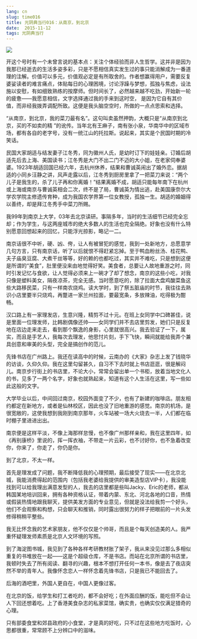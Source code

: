 ```yaml
---
lang: cn
slug: time016
title: 光阴典当行016：从南京，到北京
date:  2015-11-12
tags: 光阴典当行
---
```

<!-- more -->
![](/uploads/time016.jpg)

开这个号时有一个未曾言说的基本点：关注个体经验而非人生哲学。这并非是因为我那已经逝去的生活多姿多彩，只是不愿相信真实发生过的事只能消解成为一番道理的注解。价值可以多元，价值观必定是有所取舍的。作者想赢得用户，需要反复婆娑读者的难言痛点，体贴每日的心理困境，讨论浮躁与梦想，孤独与焦虑，设法施以安慰，有如细致熟练的按摩师。但时间长了，必然越来越不吃劲，开始新一轮的疲惫——我愿意相信，文字选择通过我的手来到这时空， 是因为它自有其价值，而非经我拨弄调配所致。这便是我头脑空空时，所做的一点点思索和选择。

“从南京，到北京，我的菜刀最有名”。这句叫卖虽然押韵，大概只是“从南京到北京，买的不如卖的精 ”的讹传。当年北有王麻子，南有张小泉，华南华中的区域市场，都有各自的老字号，没有一统江山的托拉斯。说起来，其实是个民国时期的冷笑话。

民国大家胡适与结发妻子江冬秀，同为徽州人氏，是幼时订下的娃娃亲。订婚后胡适先后去上海、美国读书；江冬秀是大门不出二门不迈的大小姐，在老家伺奉婆婆。1923年胡适回国已经六年，去杭州休养，结果和曹诚英闹出了婚外恋。据胡适的小同乡汪静之讲，风声走露以后，江冬秀到厨房里拿了一把菜刀来说：“两个儿子是我生的，杀了儿子再和你离婚！”结果离婚不成，胡适只能每年南下在杭州或上海或南京与曹诚英相会二次，终不是了局，曹诚英为情出逃，赴美国康奈尔大学农学院主修遗传育种，成为我国农学界第一位女教授，孤独一生。胡适的婚姻得以善终，却是拜江冬秀手中菜刀所赐。

我99年到南京上大学，03年去北京读研。事隔多年，当时的生活细节已经完全忘却；作为学生，与这两座城市的绝大多数人的生活也完全隔绝。好象也没有什么特别愿意回想起来的回忆，只能浮光掠影，略记一二。

南京话很不中听，硬、凶、侉，让人有被冒犯的感觉，我到一处新地方，总愿意学几句方言，只有南京话，听了以后就恨不得赶紧忘掉。至于鸭血粉丝汤、桂花鸭、夫子庙臭豆腐、大煮干丝等等，好的赖的也都吃过，其实并不难吃，只是想到这便是所谓的“美食”，肚里便没来由地觉得好笑。美食者，总要让人故地重游之时，同时引发记忆与食欲，让人觉得必须来上一碗才了却了想念，南京的这些小吃，对我只像是塑料美女，隔夜凉茶，完全无感。当时愿意吃的，除了拉面大盘鸡酸菜鱼这些大路移民菜，只有一样南农烧鸡。读大学时，到了祭五脏庙的时节，我往往去熟识小店里要半只烧鸡，再蹩进一家兰州拉面，要最宽条，多放辣油，吃得极为酣畅。

汉口路上有一家理发店，生意兴隆，精剪不过十元。在班上女同学中口碑甚佳，说是里面一位理发师，比韩剧偶像还帅——女同学们并不去店里剪发，她们只是反复地在店边走来走去，看到那个飘逸的身影，心里就很高兴。我去验证了一下，属实，而且是手艺人，我每次去理发，他思忖片刻，手下飞快，瞬间就能给我弄个兼具创意和审美的头型，完全是搞创作的范儿。

先锋书店在广州路上。我还在读高中的时候，云南办的《大家》杂志上发了钱晓华的访谈，久仰久仰。我在这里勾留甚久，自习不下去时就上书店逛逛，很是解闷儿。南京步行街上的书店里，不论大小，常常会留出单一个书柜，放着当地文化人的书，见多了一两个名字，好象也就熟起来，知道有这个人生活在这里，写一些如此这般的文字。

大学毕业以后，中间回过南京，校园外面变了不少，也有了新建的咖啡店。朋友相约都定在新地方，或者是仙林校区，因此也没了旧地重游的感觉。南京的机场，是很宽敞的，这使我想到我刚到南京那年，火车站被一场大火烧去一半，人们都在临时棚子里进进出出。

南京便是这样平淡，不像上海那样怠慢，也不像广州那样亲和，我在这里四年，如《再别康桥》里说的，挥一挥衣袖，不带走一片云彩，也不讨好你，也不急着改变你，你来了，你走了，你仍是你。

到了北京，不太一样。

首先是理发成了问题，我不断降低我的心理预期，最后接受了现实——在北京北城，我能消费得起的范围内（包括我老婆给我提供的审美造型店VIP卡），我没能找到可以给我理出满意发型的人，我去的店里都是些叫Jacky、Eric的老师，都从韩国某地培训回来，拥有各种资格认证，带着内蒙、东北、河北各地的口音，热情或假装热情地跟我聊天，提供美发方面的专业意见，但就是没法给我剪一个好头，他们不会观察和构想，只会聊天和推销，同时露出很努力的样子把眼前的一片头发修得稍稍平整些。

我无比怀念我的艺术家朋友，他不仅仅是个帅哥，而且是个每天创造美的人。我严重怀疑理发师素质是北京人文环境的写照。

到了海淀图书城，我见到了各种各样考研教材胀了架子，我从来没见过那么多相似重复的书堆放在一起——这是个超级仓库，不是书店。而站在北京所谓的书店里，我顿时失去了所有阅读、翻寻的兴趣，根本不想打开任何一本书，像是去了夜店突然不举的青年人。我像怀念恋人一样怀念着先锋书店，只是我已不能回去了。

后海的酒吧里，外国人更自在，中国人更像过客。

在北京的饭，给学生和打工者吃的，都不会好吃；在外面应酬的饭，能吃但不会让人下回还想着吃。上了香港美食杂志的私家菜馆，确实贵，也确实仅仅满足猎奇的心理。

只有部委食堂和郊县政府的小食堂，才是真的好吃，只不过在这些地方吃饭时，心思都很重，常常顾不上分辨口中的滋味。